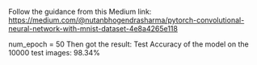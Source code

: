 Follow the guidance from this Medium link: 
https://medium.com/@nutanbhogendrasharma/pytorch-convolutional-neural-network-with-mnist-dataset-4e8a4265e118

num_epoch = 50
Then got the result: 
Test Accuracy of the model on the 10000 test images: 98.34%

